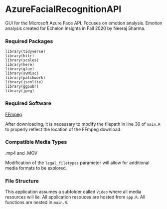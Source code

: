 # AzureFacialRecognitionAPI

GUI for the Microsoft Azure Face API. Focuses on emotion analysis. Emotion analysis created for Echelon Insights in Fall 2020 by Neeraj Sharma.

### Required Packages

```
library(tidyverse)
library(httr)
library(scales)
library(here)
library(glue)
library(svMisc)
library(patchwork)
library(jsonlite)
library(ggpubr)
library(jpeg)
```

### Required Software

[FFmpeg](https://ffmpeg.org)

After downloading, it is necessary to modify the filepath in line 30 of `main.R` to properly reflect the location of the FFmpeg download. 

### Compatible Media Types

.mp4 and .MOV

Modification of the `legal_filetypes` parameter will allow for additional media formats to be explored.

### File Structure

This application assumes a subfolder called `Video` where all media resources will lie. All application resouces are hosted from `app.R`. All functions are nested in `main.R`.

